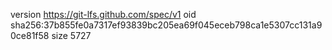 version https://git-lfs.github.com/spec/v1
oid sha256:37b855fe0a7317ef93839bc205ea69f045eceb798ca1e5307cc131a90ce81f58
size 5727
